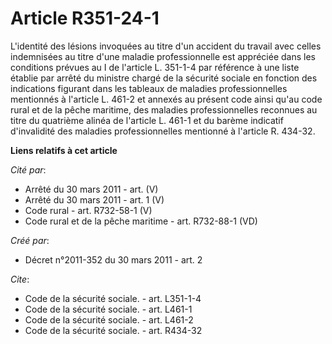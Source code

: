 # Article R351-24-1

L'identité des lésions invoquées au titre d'un accident du travail avec celles indemnisées au titre d'une maladie
professionnelle est appréciée dans les conditions prévues au I de l'article L. 351-1-4 par référence à une liste établie par
arrêté du ministre chargé de la sécurité sociale en fonction des indications figurant dans les tableaux de maladies
professionnelles mentionnés à l'article L. 461-2 et annexés au présent code ainsi qu'au code rural et de la pêche maritime,
des maladies professionnelles reconnues au titre du quatrième alinéa de l'article L. 461-1 et du barème indicatif
d'invalidité des maladies professionnelles mentionné à l'article R. 434-32.

**Liens relatifs à cet article**

_Cité par_:

  - Arrêté du 30 mars 2011 - art. (V)
  - Arrêté du 30 mars 2011 - art. 1 (V)
  - Code rural - art. R732-58-1 (V)
  - Code rural et de la pêche maritime - art. R732-88-1 (VD)

_Créé par_:

  - Décret n°2011-352 du 30 mars 2011 - art. 2

_Cite_:

  - Code de la sécurité sociale. - art. L351-1-4
  - Code de la sécurité sociale. - art. L461-1
  - Code de la sécurité sociale. - art. L461-2
  - Code de la sécurité sociale. - art. R434-32
